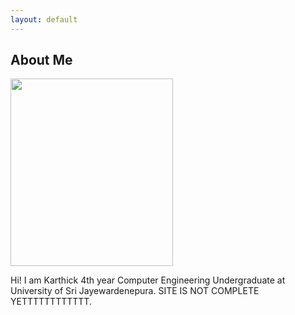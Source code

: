```yaml
---
layout: default
---
```


## About Me

 <img class="profile-picture" src="profile.jpg" width="260px" height="300px">

Hi! I am Karthick 4th year Computer Engineering Undergraduate at University of Sri Jayewardenepura. SITE IS NOT COMPLETE YETTTTTTTTTTTT.

<!-- ## Research Interest

My research interest includes but are not limited to: <br/>

- Motion Planning of mobile robots
- Convex Optimization
- Robot Control -->

<!-- ## Publications

1. Co-author: Ezzeldin, M. A., **Ali, A. M.**, Mahmoud, J. A., Rabie, S. A., & Ammar, H. H. (2022).
   Impact of Charging on Battery Life and Battery Degradation in Electric Vehicles. In M. Alam,
   R. Pillai, & N. Murugesan (Ed.), Developing Charging Infrastructure and Technologies for Electric
   Vehicles (pp. 96-113). IGI Global. ([Link](https://doi.org/10.4018/978-1-7998-6858-3.ch005)) -->

<!-- ## News

- **May 2022**: started a researcher internship at Innopolis University
- **Aug 2021**: started master of robotics and computer vision at Innopolis UNviersity
- **Aug 2021**: Got accepted for a full scholarship at university of Klagenfurt in Austria.
- **Apr 2021**: Got accepted for a full scholarship at Innopolis University in Russia.
- **Mar 2021**: Got accepted in Joint Master Degree in Mechatronic Engineering (EU4M).
- **Jan 2020**: Started an exchange program at Riga Technical Univeristy in Latvia as part of Erasmus+ program. -->

<!-- ## Referees

- Prof. **Igor Gaponov** <br />
  Associate Professor of Robotics and AI, University of College London. <br />
  i.gaponov@ucl.ac.uk

- Prof. **Mirko Farina** <br />
  Associate Professor of Philosophy and Computer Science, Innopolis University. <br />
  m.farina@innopolis.ru

- Eng **Geesara Prathap** <br />
  Senior Robotics Engineer. <br />
  g.mudiyanselage@innopolis.ru -->
